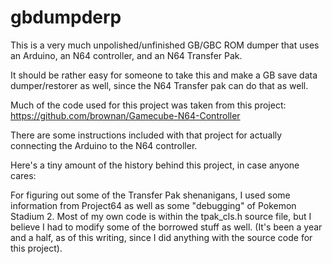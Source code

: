gbdumpderp
=============

This is a very much unpolished/unfinished GB/GBC ROM dumper that uses an Arduino, an N64 controller, and an N64 Transfer Pak.

It should be rather easy for someone to take this and make a GB save data dumper/restorer as well, since the N64 Transfer pak can do that as well.

Much of the code used for this project was taken from this project:
	https://github.com/brownan/Gamecube-N64-Controller

There are some instructions included with that project for actually connecting the Arduino to the N64 controller.



Here's a tiny amount of the history behind this project, in case anyone cares:  

For figuring out some of the Transfer Pak shenanigans, I used some information from Project64 as well as some "debugging" of Pokemon Stadium 2.  Most of my own code is within the tpak_cls.h source file, but I believe I had to modify some of the borrowed stuff as well.  (It's been a year and a half, as of this writing, since I did anything with the source code for this project).
